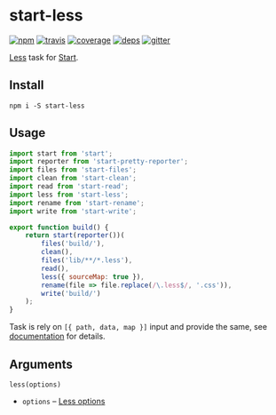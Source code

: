 # start-less

[![npm](https://img.shields.io/npm/v/start-less.svg?style=flat-square)](https://www.npmjs.com/package/start-less)
[![travis](http://img.shields.io/travis/start-runner/less.svg?style=flat-square)](https://travis-ci.org/start-runner/less)
[![coverage](https://img.shields.io/codecov/c/github/start-runner/less.svg?style=flat-square)](https://codecov.io/github/start-runner/less)
[![deps](https://img.shields.io/gemnasium/start-runner/less.svg?style=flat-square)](https://gemnasium.com/start-runner/less)
[![gitter](https://img.shields.io/badge/gitter-join_chat_%E2%86%92-00d06f.svg?style=flat-square)](https://gitter.im/start-runner/start)

[Less](http://lesscss.org/) task for [Start](https://github.com/start-runner/start).

## Install

```
npm i -S start-less
```

## Usage

```js
import start from 'start';
import reporter from 'start-pretty-reporter';
import files from 'start-files';
import clean from 'start-clean';
import read from 'start-read';
import less from 'start-less';
import rename from 'start-rename';
import write from 'start-write';

export function build() {
    return start(reporter())(
        files('build/'),
        clean(),
        files('lib/**/*.less'),
        read(),
        less({ sourceMap: true }),
        rename(file => file.replace(/\.less$/, '.css')),
        write('build/')
    );
}
```

Task is rely on `[{ path, data, map }]` input and provide the same, see [documentation](https://github.com/start-runner/start#readme) for details.

## Arguments

`less(options)`

* `options` – [Less options](http://lesscss.org/usage/#using-less-in-the-browser-options)
